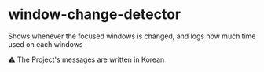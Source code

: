 # window-change-detector
Shows whenever the focused windows is changed, and logs how much time used on each windows

⚠️ The Project's messages are written in Korean
